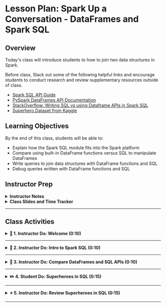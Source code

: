 # Lesson Plan: Spark Up a Conversation - DataFrames and Spark SQL
## Overview

Today's class will introduce students to how to join two data structures in Spark. 

Before class, Slack out some of the following helpful links and encourage students to conduct research and review supplementary resources outside of class.

  * [Spark SQL API Guide](https://spark.apache.org/docs/2.4.7/sql-programming-guide.html)
  * [PySpark DataFrames API Documentation](https://spark.apache.org/docs/2.4.7/api/python/pyspark.sql.html)
  * [StackOverflow: Writing SQL vs using Dataframe APIs in Spark SQL](https://stackoverflow.com/questions/45430816/writing-sql-vs-using-dataframe-apis-in-spark-sql)
  * [Superhero Dataset from Kaggle](https://www.kaggle.com/claudiodavi/superhero-set)

## Learning Objectives
By the end of this class, students will be able to:

  * Explain how the Spark SQL module fits into the Spark platform
  * Compare using built-in DataFrame functions versus SQL to manipulate DataFrames
  * Write queries to join data structures with DataFrame functions and SQL
  * Debug queries written with DataFrame functions and SQL

## Instructor Prep

<details>
  <summary><strong>Instructor Notes</strong></summary>

  * Provide the folders with today's activities to students before class. Instruct them to upload the entire Activities folder to the Google Drive folder that they've been using for class so far.
  * Upload the Activities folder to your Google Drive as well. Run through the activities so you are familiar with the code and can anticipate any issues the students may run into.
  * Before class, go to http://www-us.apache.org/dist/spark/ and look for the latest version of spark 2.0. Update the `spark_version` variable accordingly in the first block of code for each activity. If the version has changed, let the students know so they can update their code too.
  * Each notebook starts with the same three blocks of code that you need to run to set up Spark in that particular Google Colab notebook. The first block of code to install Spark and its dependencies can take up to a minute to run. So when you open each notebook, immediately run the first cell. As you wait for the code to run, provide a high-level overview of the activity and the concepts being practiced.

</details>

<details>
  <summary><strong>Class Slides and Time Tracker</strong></summary>

The slides for this lesson can be viewed on Google Drive here: [Lesson Slides](https://docs.google.com/presentation/d/1Q-PVlZOfb67LuNnJWJ0eq8b5zTPO0ynpTNoYal6mYBI/edit?usp=sharing)

The time tracker for this lesson can be viewed here: [Time Tracker](https://docs.google.com/spreadsheets/d/1cRuHaY-ELLqW2cY9ltv_WCC4MzHwAd79Vx30Tn7nuVE/edit?usp=sharing)

</details>

- - -

## Class Activities

<details>
  <summary><strong>📣 1. Instructor Do: Welcome (0:10)</strong></summary>

  Welcome students to class. Explain that today we will be discussing Spark SQL and how to join data structures in two different ways: using SQL and built-in DataFrame functions.
  
  To get students engaged, and also to help you understand your students' experience so you can tailor the rest of the class, ask the following questions.

  * Who has used SQL?
    * Ask what their main use cases are.
    * What SQL client do they use to run SQL queries?
    * Do they export the data and manipulate it somewhere else?
  * Who has used pandas before? For those who are not familiar, explain that pandas is a popular Python library used for data analysis.
    * Ask about the latest project they completed with pandas.
    * Ask if they prefer manipulating data in pandas DataFrames in Python or with SQL.
  
  Reassure students that they can use the skills they have built up with SQL or pandas DataFrames with Spark, but with Spark they can analyze much larger datasets!

</details>

- - -

<details>
  <summary><strong>📣 2. Instructor Do: Intro to Spark SQL (0:10)</strong></summary>

  Open the lesson slides.
  * Spark SQL Architecture. Explain this diagram from the bottom up.
    * At the bottom we import our data, whether it's from file formats like JSON or CSV or from a number of supported databases.
    * Spark SQL is one of several modules available on the Spark platform. There are other modules like MLlib for machine learning, Spark streaming, and GraphX for graph computation, among others. In this class we are focusing on the Spark SQL module for data manipulation.
    * There are various language APIs that we can use to interact with Spark SQL. In this class we will use Python. There are also language libraries for Scala, R, and Java.
    * Once we have chosen a language, there are two ways of manipulating DataFrames: with SQL queries or built-in DataFrame functions.
    ![Spark SQL Architecture](Images/spark_sql_architecture.png)
  * Explain to students that these two blocks of code return the same results.
    * Ask students which block of code they prefer. Is one easier to read? Which way do you think is easier to learn?
    ![SQL vs. DataFrame code](Images/sql_df_code.png)
  * How do they compare?
    * Let students know that in a majority of cases, the performance between a SQL query and DataFrame function is identical.
    * For debugging, ask students if they would prefer to find an error at compile time or at runtime and why.
      * **Sample Answer**: If you can identify an error earlier in the pipeline you can save time and iterate on your solution faster. This matters especially with large datasets. If you have an error with your query in SQL, the process could run for hours before it returns an error.
    ![SQL vs. DataFrame](Images/sql_df_compare.png)

</details>

- - -

<details>
  <summary><strong>📣 3. Instructor Do: Compare DataFrames and SQL APIs (0:10)</strong></summary>

  **Corresponding Activity:** [01-Ins_SQL_and_DataFrames](Activities/01-Ins_SQL_and_DataFrames/Solved)

  **File:** [dataframes_and_sql.ipynb](Activities/01-Ins_SQL_and_DataFrames/Solved/dataframes_and_sql.ipynb)

  * Make sure you looked up the latest version of Spark 2.0 and updated all of the notebooks for today's activities per the instructions in [Instructor Prep](#instructor-prep).
  * Run the first block of code. While it is running (it can take up to a minute), remind students that we need to include this code in every Google Colab notebook where we want to run Spark. Because Google Colaboratory allows you to execute code on Google's cloud servers, each time we open a new notebook we are essentially starting with a blank slate, so we need to install our dependencies.
    ![Spark Setup](Images/spark_setup.png)
  * Run the next two blocks of code and explain to students that we are setting up and running a Spark session.
    ![Spark Environment and Session](Images/spark_env_session.png)
  * Next we will import the data. Run this block of code. Click on the "Choose Files" button. Navigate to and select the `heroes_information.csv` file on your machine.
    ![Google Upload](Images/google_file_upload.png)
    * You can mention that the data was obtained from Kaggle using [this link](https://www.kaggle.com/claudiodavi/superhero-set).

  * Now that we have imported the data file, let's load the data into a Spark DataFrame.
    * Mention to students that Spark can also load in data from JSON, CSV, and text files, and more importantly, databases.
    * With the `inferSchema = "true"` option, we are directing Spark to analyze the data and infer what data type each column is. There is an option to provide our own schema instead of having Spark infer it, but we won't be covering that today.
    * We also let Spark know that the first row in our dataset is a header. It will use this header row to name the columns
    * Next we create a view from the newly-created DataFrame so that we can query it in SQL.
    ![Spark Upload](Images/spark_upload.png)
  * Now let's compare the performance of writing a query in SQL versus with the DataFrames API. Here we are writing a query to count the number of superheroes by hair color.
    ![Hair Color SQL](Images/sql_hair_color.png)
  * Next we write the same query with the DataFrames API.
    * Point out that we need to import `col` in order to use the `orderBy()` function.
    * Mention that this code can be written all on one line. Some people prefer to keep things in as few lines as possible, while others prefer line breaks for readability.
    * Show that this approach is a bit more forgiving with the ordering. For example, you can put the `limit()` clause before the `orderBy()` clause and you will get the same result. If you did the same ordering in SQL, you would get an error.
    * Point out that both methods return the same results.
      ![Hair Color DF](Images/df_hair_color.png)
  * Finally, let's look at the physical plan for each approach by using `explain()`. This is how Spark will execute each query. Point out that the physical plans are identical between the two approaches.
    * Students might be familiar with the similar `EXPLAIN` clause in SQL.
    * It's not important to dive into the details of the physical plan right now. Later on it will be helpful for tuning our Spark queries, but for now we want to notice that using the DataFrames or SQL API produces the exact same performance.
    ![Spark Explain](Images/explain.png)
That's it! Now that we can see the two approaches have the same performance, you can use whichever method you and your team feel most comfortable with.
  
</details>

- - -

<details>
  <summary><strong>✏️ 4. Student Do: Superheroes in SQL (0:15)</strong></summary>

**Corresponding Activity:** [02-Stu_Superheroes_SQL](Activities/02-Stu_Superheroes_SQL/Unsolved)

In this activity, students will join across two different datasets with SQL queries.

**Instructions:** [README.md](Activities/02-Stu_Superheroes_SQL/README.md)

**File:** [superheroes_in_sql.ipynb](Activities/02-Stu_Superheroes_SQL/Unsolved/superheroes_in_sql.ipynb)


</details>

- - -

<details>
  <summary><strong>⭐ 5. Instructor Do: Review Superheroes in SQL (0:15)</strong></summary>

**File:** [superheroes_in_sql.ipynb](Activities/02-Stu_Superheroes_SQL/Solved/superheroes_in_sql.ipynb)

  * For the file upload, select both CSV files from the Resources folder. Show students how to hold down SELECT on the keyboard while selecting both files in the Resources folder.
    ![Google Upload Multiple Files](Images/upload_multiple_files.png)
  * Point out that we need to make two separate variables when we import the data into DataFrames. We also need to call `.createOrReplaceTempView()` separately for each DataFrame.
    ![Hero Spark Upload](Images/hero_spark_load.png)
  * Go over all of the SQL queries in the solutions files. Ask students if they used different techniques to get to the same answer. If they say yes, ask if they can share their screen to show the class their different approach!
  * For the first query we want to select three columns from the `heroes` table. Note that students may have named their tables differently.
    * Point out that we use backticks when selecting ``Eye color`` because there is a space in the column name. We could have also renamed this column to get rid of the space.
    * We are using an `INNER JOIN` for this query. Ask students if anyone used a different join. When considering joins we want to figure out if there are any records that exist in one table but not the other. As we will see later in this activity, this is indeed the case here - not all heroes exist in both tables. However, because the instructions say to filter for criteria in both tables, we can use an `INNER JOIN` here.
     ![Hero Sneaky Invisibles](Images/hero_sneaky_invisibles.png)
  * For the second query, point out that we are performing some aggregation here, as opposed to a simple select. If the datasets we were working with contained millions of rows, this is where Spark shines with its parallel processing capabilities!
    ![Hero Females by Publisher](Images/hero_females_by_publisher.png)
  * For the third query, highlight the use of the `LEFT JOIN`. There are several ways to write a SQL query to find records in one table but not the other. Ask if students used any other approaches. Refer to https://explainextended.com/2009/09/15/not-in-vs-not-exists-vs-left-join-is-null-sql-server/ for methods other than the LEFT JOIN/IS NULL approach used here.
    ![Heroes not in the Superpowers Table](Images/hero_no_powers.png)

</details>

- - -